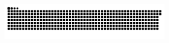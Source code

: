 <div align="center">
  
![snake gif](https://github.com/Cotty2/Cotty2/blob/output/github-snake-dark.svg)

</div>
